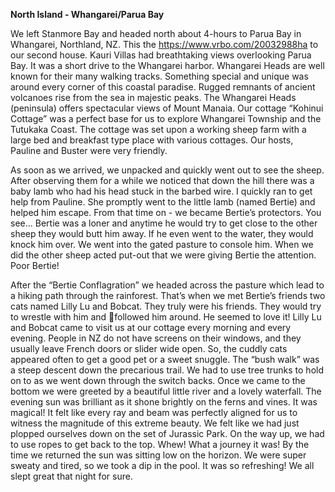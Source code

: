 **North Island - Whangarei/Parua Bay**

We left Stanmore Bay and headed north about 4-hours to Parua Bay in Whangarei,
Northland, NZ. This the https://www.vrbo.com/20032988ha to our second house.
Kauri Villas had breathtaking views overlooking Parua Bay. It was a short drive to the
Whangarei harbor. Whangarei Heads are well known for their many walking tracks.
Something special and unique was around every corner of this coastal paradise.
Rugged remnants of ancient volcanoes rise from the sea in majestic peaks. The
Whangarei Heads (peninsula) offers spectacular views of Mount Manaia. Our
cottage “Kohinui Cottage” was a perfect base for us to explore Whangarei Township
and the Tutukaka Coast. The cottage was set upon a working sheep farm with a large
bed and breakfast type place with various cottages. Our hosts, Pauline and Buster
were very friendly.

As soon as we arrived, we unpacked and quickly went out to see the sheep. After
observing them for a while we noticed that down the hill there was a baby lamb who
had his head stuck in the barbed wire. I quickly ran to get help from Pauline. She
promptly went to the little lamb (named Bertie) and helped him escape. From that
time on - we became Bertie’s protectors. You see… Bertie was a loner and anytime
he would try to get close to the other sheep they would butt him away. If he even
went to the water, they would knock him over. We went into the gated pasture to
console him. When we did the other sheep acted put-out that we were giving Bertie
the attention. Poor Bertie!

After the “Bertie Conflagration” we headed across the pasture which lead to a hiking
path through the rainforest. That’s when we met Bertie’s friends two cats named Lilly
Lu and Bobcat. They truly were his friends. They would try to wrestle with him and followed him around. He seemed to love it! Lilly Lu and Bobcat came to visit us at
our cottage every morning and every evening. People in NZ do not have screens on
their windows, and they usually leave French doors or slider wide open. So, the
cuddly cats appeared often to get a good pet or a sweet snuggle.
The “bush walk” was a steep descent down the precarious trail. We had to use tree
trunks to hold on to as we went down through the switch backs. Once we came to
the bottom we were greeted by a beautiful little river and a lovely waterfall. The
evening sun was brilliant as it shone brightly on the ferns and vines. It was magical!
It felt like every ray and beam was perfectly aligned for us to witness the magnitude
of this extreme beauty. We felt like we had just plopped ourselves down on the set
of Jurassic Park. On the way up, we had to use ropes to get back to the top. Whew!
What a journey it was!
By the time we returned the sun was sitting low on the horizon. We were super sweaty
and tired, so we took a dip in the pool. It was so refreshing! We all slept great that
night for sure.